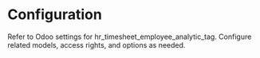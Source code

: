# Configuration

Refer to Odoo settings for hr_timesheet_employee_analytic_tag. Configure related models, access rights, and options as needed.
